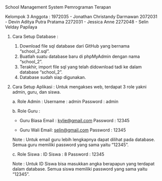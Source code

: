 School Management System
Pemrograman Terapan

Kelompok 3
Anggota : 
1972035 - Jonathan Christandy Darmawan
2072031 - Devin Aditya Putra Pratama
2272031 - Jessica Anne
2272048 - Selin Velday Papilaya

1. Cara Setup Database : 
    1. Download file sql database dari GitHub yang bernama “school_2.sql”.
    2. Buatlah suatu database baru di phpMyAdmin dengan nama “school_2”.
    3. Terakhir, import file sql yang telah didownload tadi ke dalam database “school_2”.
    4. Database sudah siap digunakan.


2. Cara Setup Aplikasi : 
    Untuk mengakses web, terdapat 3 role yakni admin, guru, dan siswa.

    a. Role Admin : 
    Username : admin
    Password : admin

    b. Role Guru : 
    - Guru Biasa 
    Email : kylie@gmail.com
    Password : 12345

    - Guru Wali 
    Email: selin@gmail.com
    Password : 12345

    Note : Untuk email guru lebih lengkapnya dapat dilihat pada database. Semua guru memiliki password yang sama yaitu “12345”.

    c. Role Siswa : 
    ID Siswa : 8
    Password : 12345

    Note : Untuk ID Siswa bisa masukkan angka berapapun yang terdapat dalam database. Semua siswa memiliki password yang sama yaitu “12345”.
